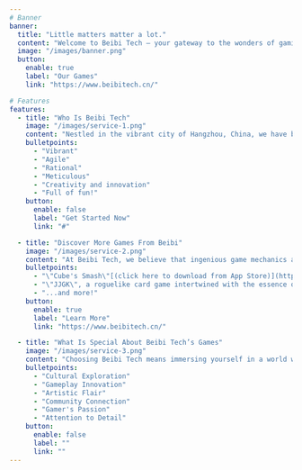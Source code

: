 ```yaml
---
# Banner
banner:
  title: "Little matters matter a lot."
  content: "Welcome to Beibi Tech – your gateway to the wonders of gaming. "
  image: "/images/banner.png"
  button:
    enable: true
    label: "Our Games"
    link: "https://www.beibitech.cn/"

# Features
features:    
  - title: "Who Is Beibi Tech"
    image: "/images/service-1.png"
    content: "Nestled in the vibrant city of Hangzhou, China, we have been committed since August 2023 to infusing profound fun into the soul of every game we create. At Beibi Tech, we are more than just game developers; we are the architects of joy."
    bulletpoints:
      - "Vibrant"
      - "Agile"
      - "Rational"
      - "Meticulous"
      - "Creativity and innovation"
      - "Full of fun!"
    button:
      enable: false
      label: "Get Started Now"
      link: "#"

  - title: "Discover More Games From Beibi"
    image: "/images/service-2.png"
    content: "At Beibi Tech, we believe that ingenious game mechanics and heart-touching details are the wellspring of indie gaming delight. Here are our games:"
    bulletpoints:
      - "\"Cube's Smash\"[(click here to download from App Store)](https://apps.apple.com/us/app/cubes-smash/id6474254883), our latest masterpiece, is a casual puzzle game where you can revel in the exhilarating audio-visual effects of cube collisions. Challenge your intellectual limits and unwind in the delightful world of casual gaming."
      - "\"JJGK\", a roguelike card game intertwined with the essence of ancient China, focusing on strategy."
      - "...and more!"
    button:
      enable: true
      label: "Learn More"
      link: "https://www.beibitech.cn/"

  - title: "What Is Special About Beibi Tech’s Games"
    image: "/images/service-3.png"
    content: "Choosing Beibi Tech means immersing yourself in a world where every detail is a piece of our passion for gaming, each designed to create an experience you'll treasure."
    bulletpoints:
      - "Cultural Exploration"
      - "Gameplay Innovation"
      - "Artistic Flair"
      - "Community Connection"
      - "Gamer's Passion"
      - "Attention to Detail"
    button:
      enable: false
      label: ""
      link: ""
---
```

